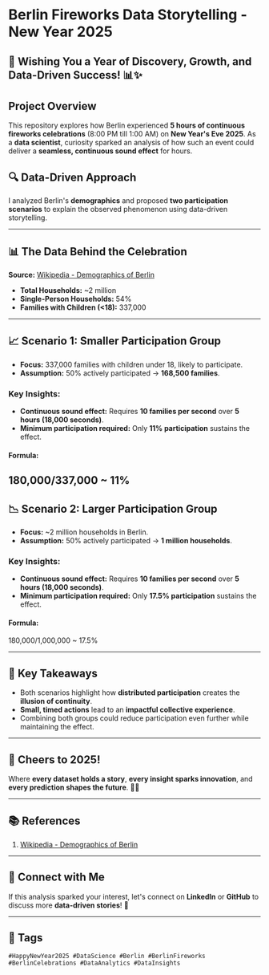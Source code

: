 # Berlin Fireworks Data Storytelling - New Year 2025 

## 🎉 Wishing You a Year of Discovery, Growth, and Data-Driven Success! 📊✨

## Project Overview
This repository explores how Berlin experienced **5 hours of continuous fireworks celebrations** (8:00 PM till 1:00 AM) on **New Year's Eve 2025**. As a **data scientist**, curiosity sparked an analysis of how such an event could deliver a **seamless, continuous sound effect** for hours. 

## 🔍 Data-Driven Approach
I analyzed Berlin's **demographics** and proposed **two participation scenarios** to explain the observed phenomenon using data-driven storytelling.

---

## 📊 The Data Behind the Celebration
**Source:** [Wikipedia - Demographics of Berlin](https://en.wikipedia.org/wiki/Demographics_of_Berlin)  
- **Total Households:** ~2 million  
- **Single-Person Households:** 54%  
- **Families with Children (<18):** 337,000  

---

## 📈 Scenario 1: Smaller Participation Group
- **Focus:** 337,000 families with children under 18, likely to participate.  
- **Assumption:** 50% actively participated → **168,500 families**.

### Key Insights:
- **Continuous sound effect:** Requires **10 families per second** over **5 hours (18,000 seconds)**.
- **Minimum participation required:** Only **11% participation** sustains the effect.

#### Formula:
180,000/337,000 ~ 11\%
---

## 📉 Scenario 2: Larger Participation Group
- **Focus:** ~2 million households in Berlin.
- **Assumption:** 50% actively participated → **1 million households**.

### Key Insights:
- **Continuous sound effect:** Requires **10 families per second** over **5 hours (18,000 seconds)**.
- **Minimum participation required:** Only **17.5% participation** sustains the effect.

#### Formula:
180,000/1,000,000 ~ 17.5%

---

## 🔑 Key Takeaways
- Both scenarios highlight how **distributed participation** creates the **illusion of continuity**.
- **Small, timed actions** lead to an **impactful collective experience**.
- Combining both groups could reduce participation even further while maintaining the effect.

---

## 🚀 Cheers to 2025!
Where **every dataset holds a story**, **every insight sparks innovation**, and **every prediction shapes the future**. 🌟✨

---

## 📚 References
1. [Wikipedia - Demographics of Berlin](https://en.wikipedia.org/wiki/Demographics_of_Berlin)

---

## 📢 Connect with Me
If this analysis sparked your interest, let's connect on **LinkedIn** or **GitHub** to discuss more **data-driven stories**! 🚀

---

## 🔖 Tags
```
#HappyNewYear2025 #DataScience #Berlin #BerlinFireworks #BerlinCelebrations #DataAnalytics #DataInsights
```

